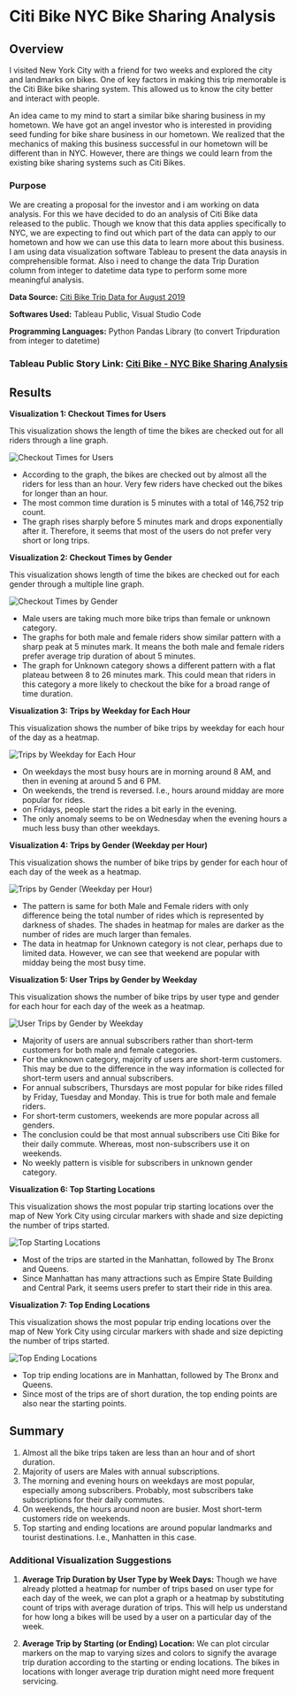 # Citi Bike NYC Bike Sharing Analysis

## Overview
I visited New York City with a friend for two weeks and explored the city and landmarks on bikes. One of key factors in making this trip memorable is the Citi Bike bike sharing system. This allowed us to know the city better and interact with people. 

An idea came to my mind to start a similar bike sharing business in my hometown. We have got an angel investor who is interested in providing seed funding for bike share business in our hometown. We realized that the mechanics of making this business successful in our hometown will be different than in NYC. However, there are things we could learn from the existing bike sharing systems such as Citi Bikes.

### Purpose
We are creating a proposal for the investor and i am working on data analysis. For this we have decided to do an analysis of Citi Bike data released to the public. Though we know that this data applies specifically to NYC, we are expecting to find out which part of the data can apply to our hometown and how we can use this data to learn more about this business. I am using data visualization software Tableau to present the data anaysis in comprehensible format. Also i need to change the data Trip Duration column from integer to datetime data type to perform some more meaningful analysis.

**Data Source:** [Citi Bike Trip Data for August 2019](https://s3.amazonaws.com/tripdata/201908-citibike-tripdata.csv.zip) 

**Softwares Used:** Tableau Public, Visual Studio Code

**Programming Languages:** Python Pandas Library (to convert Tripduration from integer to datetime)

### Tableau Public Story Link: [Citi Bike - NYC Bike Sharing Analysis](https://public.tableau.com/profile/sanket.kumar6757#!/vizhome/NYCBikeSharingSystemAnalysisAugust2019/Story1?publish=yes) 

## Results

**Visualization 1: Checkout Times for Users**

This visualization shows the length of time the bikes are checked out for all riders through a line graph.

![Checkout Times for Users](./Images/checkout-time-users.PNG)

* According to the graph, the bikes are checked out by almost all the riders for less than an hour. Very few riders have checked out the bikes for longer than an hour.
* The most common time duration is 5 minutes with a total of 146,752 trip count.
* The graph rises sharply before 5 minutes mark and drops exponentially after it. Therefore, it seems that most of the users do not prefer very short or long trips.

**Visualization 2: Checkout Times by Gender**

This visualization shows length of time the bikes are checked out for each gender through a multiple line graph.

![Checkout Times by Gender](./Images/checkout-time-gender.PNG)

* Male users are taking much more bike trips than female or unknown category. 
* The graphs for both male and female riders show similar pattern with a sharp peak at 5 minutes mark. It means the both male and female riders prefer average trip duration of about 5 minutes.
* The graph for Unknown category shows a different pattern with a flat plateau between 8 to 26 minutes mark. This could mean that riders in this category a more likely to checkout the bike for a broad range of time duration.

**Visualization 3: Trips by Weekday for Each Hour**

This visualization shows the number of bike trips by weekday for each hour of the day as a heatmap.

![Trips by Weekday for Each Hour](./Images/trips-weekdays-each-hour.PNG)

* On weekdays the most busy hours are in morning around 8 AM, and then in evening at around 5 and 6 PM.
* On weekends, the trend is reversed. I.e., hours around midday are more popular for rides.
* on Fridays, people start the rides a bit early in the evening.
* The only anomaly seems to be on Wednesday when the evening hours a much less busy than other weekdays.

**Visualization 4: Trips by Gender (Weekday per Hour)**

This visualization shows the number of bike trips by gender for each hour of each day of the week as a heatmap.

![Trips by Gender (Weekday per Hour)](./Images/trips-gender-weekdays-hour.PNG)

* The pattern is same for both Male and Female riders with only difference being the total number of rides which is represented by darkness of shades. The shades in heatmap for males are darker as the number of rides are much larger than females.
* The data in heatmap for Unknown category is not clear, perhaps due to limited data. However, we can see that weekend are popular with midday being the most busy time.

**Visualization 5: User Trips by Gender by Weekday**

This visualization shows the number of bike trips by user type and gender for each hour for each day of the week as a heatmap.

![User Trips by Gender by Weekday](./Images/user-trips-gender-weekdays.PNG)

* Majority of users are annual subscribers rather than short-term customers for both male and female categories. 
* For the unknown category, majority of users are short-term customers. This may be due to the difference in the way information is collected for short-term users and annual subscribers. 
* For annual subscribers, Thursdays are most popular for bike rides filled by Friday, Tuesday and Monday. This is true for both male and female riders.
* For short-term customers, weekends are more popular across all genders.
* The conclusion could be that most annual subscribers use Citi Bike for their daily commute. Whereas, most non-subscribers use it on weekends.
* No weekly pattern is visible for subscribers in unknown gender category.

**Visualization 6: Top Starting Locations**

This visualization shows the most popular trip starting locations over the map of New York City using circular markers with shade and size depicting the number of trips started.

![Top Starting Locations](./Images/top-starting-locations.PNG)

* Most of the trips are started in the Manhattan, followed by The Bronx and Queens.
* Since Manhattan has many attractions such as Empire State Building and Central Park, it seems users prefer to start their ride in this area.

**Visualization 7: Top Ending Locations**

This visualization shows the most popular trip ending locations over the map of New York City using circular markers with shade and size depicting the number of trips started.

![Top Ending Locations](./Images/top-ending-locations.PNG)

* Top trip ending locations are in Manhattan, followed by The Bronx and Queens.
* Since most of the trips are of short duration, the top ending points are also near the starting points.

## Summary

1. Almost all the bike trips taken are less than an hour and of short duration.
2. Majority of users are Males with annual subscriptions.
3. The morning and evening hours on weekdays are most popular, especially among subscribers. Probably, most subscribers take subscriptions for their daily commutes.
4. On weekends, the hours around noon are busier. Most short-term customers ride on weekends.
5. Top starting and ending locations are around popular landmarks and tourist destinations. I.e., Manhatten in this case.  

### Additional Visualization Suggestions

1. **Average Trip Duration by User Type by Week Days:** Though we have already plotted a heatmap for number of trips based on user type for each day of the week, we can plot a graph or a heatmap by substituting count of trips with average duration of trips. This will help us understand for how long a bikes will be used by a user on a particular day of the week.    

2. **Average Trip by Starting (or Ending) Location:** We can plot circular markers on the map to varying sizes and colors to signify the avarage trip duration according to the starting or ending locations. The bikes in locations with longer average trip duration might need more frequent servicing. 